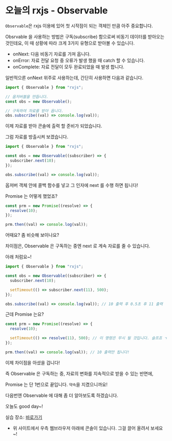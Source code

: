 # 오늘의 rxjs - Observable

`Observable`은 rxjs 이용에 있어 첫 시작점이 되는 객체인 만큼 아주 중요합니다.

Obsrvable 을 사용하는 방법은 구독(subscribe) 함으로써 비동기 데이터를 받아오는 것인데요, 이 때 상황에 따라 크게 3가지 유형으로 받아볼 수 있습니다.

- onNext: 다음 비동기 자료를 가져 옵니다.
- onError: 자료 전달 요청 중 오류가 발생 했을 때 catch 할 수 있습니다.
- onComplete: 자료 전달이 모두 완료되었을 때 발생 합니다.

일반적으론 onNext 위주로 사용하는데, 간단히 사용하면 다음과 같습니다.

```ts
import { Observable } from "rxjs";

// 옵저버블을 만듭니다.
const obs = new Observable();

// 구독하여 자료를 받아 옵니다.
obs.subscribe((val) => console.log(val));
```

이제 자료를 받아 콘솔에 출력 할 준비가 되었습니다.

그럼 자료를 방출시켜 보겠습니다.

```ts
import { Observable } from "rxjs";

const obs = new Observable((subscriber) => {
  subscriber.next(10);
});

obs.subscribe((val) => console.log(val));
```

옵저버 객체 안에 콜백 함수를 넣고 그 인자에 next 를 수행 하면 됩니다!

Promise 는 어떻게 했었죠?

```ts
const prm = new Promise((resolve) => {
  resolve(10);
});

prm.then((val) => console.log(val));
```

어때요? 좀 비슷해 보이나요?

차이점은, Observable 은 구독하는 중엔 next 로 계속 자료를 줄 수 있습니다.

아래 처럼요~!

```ts
import { Observable } from "rxjs";

const obs = new Observable((subscriber) => {
  subscriber.next(10);

  setTimeout(() => subscriber.next(11), 500);
});

obs.subscribe((val) => console.log(val)); // 10 출력 후 0.5초 후 11 출력
```

근데 Promise 는요?

```ts
const prm = new Promise((resolve) => {
  resolve(10);

  setTimeout(() => resolve(11), 500); // 이 명령은 무시 될 것입니다. 슬프죠 ㅜ_ㅜ
});

prm.then((val) => console.log(val)); // 10 출력만 됩니다!
```

이제 차이점을 아셨을 겁니다!

즉 Observable 은 구독하는 중, 자료의 변화를 지속적으로 받을 수 있는 반면에,

Promise 는 단 1번으로 끝입니다. `약속`을 지켰으니까요!

다음번엔 Observable 에 대해 좀 더 알아보도록 하겠습니다.

오늘도 good day~!

실습 장소: [바로가기](https://stackblitz.com/edit/ss-ts-rxjs-001)

- 위 사이트에서 우측 웹브라우저 아래에 콘솔이 있습니다. 그걸 끌어 올려서 보세요~!
